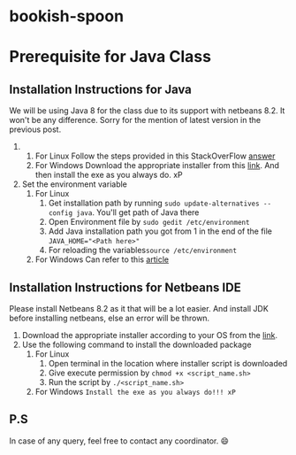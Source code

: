 # bookish-spoon
# Prerequisite for Java Class

## Installation Instructions for Java 

We will be using Java 8 for the class due to its support with netbeans 8.2. It won't be any difference.
Sorry for the mention of latest version in the previous post.


1. 
	1. For Linux
	Follow the steps provided in this StackOverFlow [answer](https://stackoverflow.com/a/14788468/9566322) 
	2. For Windows
	Download the appropriate installer from this [link](https://www.oracle.com/java/technologies/javase/javase-jdk8-downloads.html). And then install the exe as you always do. xP
3. Set the environment variable
   1. For Linux
	   1. Get installation path by running `sudo update-alternatives --config java`. You'll get path of Java there
		2. Open Environment file by `sudo gedit /etc/environment`
		3. Add Java installation path you got from 1 in the end of the file `JAVA_HOME="<Path here>"`
		4. For reloading the variables`source /etc/environment`  
   2. For Windows
		   Can refer to this [article ](https://mkyong.com/java/how-to-set-java_home-on-windows-10/)

## Installation Instructions for Netbeans IDE 


Please install Netbeans 8.2 as it that will be a lot easier.
And install JDK before installing netbeans, else an error will be thrown.

1. Download the appropriate installer according to your OS from the [link](https://netbeans.org/downloads/old/8.2/).
2. Use the following command to install the downloaded package
   1. For Linux 
	   1. Open terminal in the location where installer script is downloaded
	   2. Give execute permission by `chmod +x <script_name.sh>`
	   3. Run the script by `./<script_name.sh>` 
   2. For Windows
		   `Install the exe as you always do!!! xP`
 

## P.S

In case of any query, feel free to contact any coordinator. :smile:

